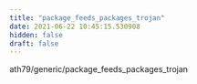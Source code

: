 ```yaml
---
title: "package_feeds_packages_trojan"
date: 2021-06-22 10:45:15.530908
hidden: false
draft: false
---
```


ath79/generic/package_feeds_packages_trojan

